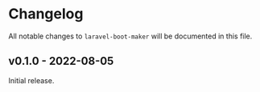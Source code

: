 # Changelog

All notable changes to `laravel-boot-maker` will be documented in this file.

## v0.1.0 - 2022-08-05

Initial release.
